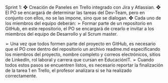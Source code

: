 Sprint 1:
❖ Creación de Paneles en Trello integrado con Jira y Atlassian.
❖ El PO se encargará de determinar las tareas del Dev-Team, pero en conjunto con ellos, no se las
impone, sino que se dialogan.
❖ Cada uno de los miembros del equipo deberán:
➢ Formar parte de un repositorio en GitHub, en este repositorio, el PO se encargará de crearlo e
invitar a los miembros del equipo de Desarrollo y al Scrum master.

➢ Una vez que todos formen parte del proyecto en GitHub, es necesario que el PO cree dentro
del repositorio un archivo readme.md especificando los miembros del proyecto, nombre
completo y correos electrónicos, sitios de LinkedIn, rol laboral y carrera que cursan en
EducaciónIT.
➢ Cuando todos estos pasos se encuentren listos, es necesario reportar la finalización de la tarea
1 en Trello, el profesor analizara si se ha realizado correctamente.